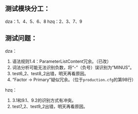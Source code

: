 ## 测试模块分工：
dza：1、4、5、6、8
hzq：2、3、7、9

## 测试问题：
dza：
1. 语法规则1.4：ParameterListContent冗余。（已改）
2. 词法分析可能无法识别负数，将“-”（负号）误识别为“MINUS”。
3. test6_2、test8_2出错，明天再看原因。
4. “Factor -> Primary”疑似冗余。（位于`production.cfg`的第98行）

hzq：
1. 3.1和9.1、9.2的识别方式有冲突。
2. test7_2、test9_2出错，明天再看原因。